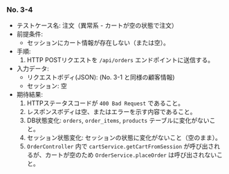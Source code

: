 ### No. 3-4

- テストケース名: 注文（異常系 - カートが空の状態で注文）
- 前提条件:
  - セッションにカート情報が存在しない（または空）。
- 手順:
  1. HTTP POSTリクエストを `/api/orders` エンドポイントに送信する。
- 入力データ:
  - リクエストボディ(JSON): (No. 3-1 と同様の顧客情報)
  - セッション: 空
- 期待結果:
  1. HTTPステータスコードが `400 Bad Request` であること。
  2. レスポンスボディは空、またはエラーを示す内容であること。
  3. DB状態変化: `orders`, `order_items`, `products` テーブルに変化がないこと。
  4. セッション状態変化: セッションの状態に変化がないこと（空のまま）。
  5. `OrderController` 内で `cartService.getCartFromSession` が呼び出されるが、カートが空のため `OrderService.placeOrder` は呼び出されないこと。